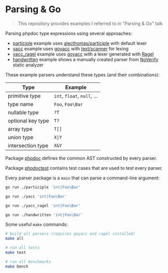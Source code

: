 # Parsing & Go

> This repository provides examples I referred to in "Parsing & Go" talk

Parsing phpdoc type expressions using several approaches:

* [participle](/participle) example uses [alecthomas/participle](https://github.com/alecthomas/participle) with default lexer
* [yacc](/yacc) example uses [goyacc](https://pkg.go.dev/golang.org/x/tools/cmd/goyacc) with [text/scanner](https://pkg.go.dev/text/scanner) for lexing
* [yacc_ragel](/yacc_ragel) example uses [goyacc](https://pkg.go.dev/golang.org/x/tools/cmd/goyacc) with a lexer generated with [Ragel](https://github.com/adrian-thurston/ragel)
* [handwritten](/handwritten) example shows a manually created parser from [NoVerify](https://github.com/VKCOM/noverify) static analyzer

These example parsers understand these types (and their combinations):

| Type | Example |
|---|---|
| primitive type | `int`, `float`, `null`, ... |
| type name | `Foo`, `Foo\Bar` |
| nullable type | `?T` |
| optional key type | `T?` |
| array type | `T[]` |
| union type | `X\|Y` |
| intersection type | `X&Y` |

Package [phpdoc](/phpdoc) defines the common AST constructed by every parser.

Package [phpdoctest](/phpdoctest) contains test cases that are used to test every parser.

Every parser package is a `main` that can parse a command-line argument:

```bash
go run ./participle 'int|Foo\Bar'

go run ./yacc 'int|Foo\Bar'

go run ./yacc_ragel 'int|Foo\Bar'

go run ./handwritten 'int|Foo\Bar'
```

Some useful `make` commands:

```bash
# build all parsers (requires goyacc and ragel installed)
make all

# run all tests
make test

# run all benchmarks
make bench
```
